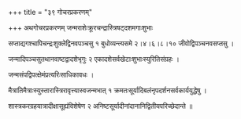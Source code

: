 +++
title = "३९ गोचरप्रकरणम्"

+++
अथगोचरप्रकरणम् जन्मराशेःक्रूरचन्द्रास्त्रिषट्‌दशमगाःशुभाः

सप्ताद्यगश्चापिचन्द्रःशुक्लेद्विनवपञ्चसु १ बुधोव्यन्त्यसमे २।४।६।८।१० जीवोद्विपञ्चनवसप्तसु ।

जन्मादिपञ्चसुतथानवाष्टद्वादशेभृगुः २ एकादशेसर्वखेटाःशुभाःस्युरितिसंग्रहः ।

जन्मसंपद्विपत्क्षेमंप्रत्यरिःसाधिकावधः ।

मैत्रातिमैत्राःस्युस्तारास्त्रिरावृत्त्यास्वजन्मभात् १ क्रमतःसूर्यादिबलंनृपदर्शनसर्वकार्ययुद्धेषु ।

शास्त्रकरग्रहयात्रादीक्षासूह्यंविशेषेण २ अनिष्टसूर्यादीनांदानानिद्वितीयपरिच्छेदान्ते ॥
